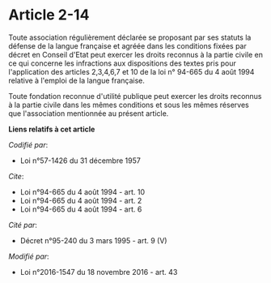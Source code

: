 # Article 2-14

Toute association régulièrement déclarée se proposant par ses statuts la défense de la langue française et agréée dans les
conditions fixées par décret en Conseil d'Etat peut exercer les droits reconnus à la partie civile en ce qui concerne les
infractions aux dispositions des textes pris pour l'application des articles 2,3,4,6,7 et 10 de la loi n° 94-665 du 4 août
1994 relative à l'emploi de la langue française.

Toute fondation reconnue d'utilité publique peut exercer les droits reconnus à la partie civile dans les mêmes conditions et
sous les mêmes réserves que l'association mentionnée au présent article.

**Liens relatifs à cet article**

_Codifié par_:

  - Loi n°57-1426 du 31 décembre 1957

_Cite_:

  - Loi n°94-665 du 4 août 1994 - art. 10
  - Loi n°94-665 du 4 août 1994 - art. 2
  - Loi n°94-665 du 4 août 1994 - art. 6

_Cité par_:

  - Décret n°95-240 du 3 mars 1995 - art. 9 (V)

_Modifié par_:

  - Loi n°2016-1547 du 18 novembre 2016 - art. 43
